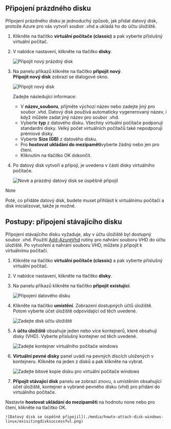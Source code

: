 


## <a name="attach-an-empty-disk"></a>Připojení prázdného disku
Připojení prázdného disku je jednoduchý způsob, jak přidat datový disk, protože Azure pro vás vytvoří soubor .vhd a ukládá ho do účtu úložiště.

1. Klikněte na tlačítko **virtuální počítače (classic)** a pak vyberte příslušný virtuální počítač.

2. V nabídce nastavení, klikněte na tlačítko **disky**.

   ![Připojit nový prázdný disk](./media/howto-attach-disk-windows-linux/menudisksattachnew.png)

3. Na panelu příkazů klikněte na tlačítko **připojit nový**.  
    **Připojit nový disk** zobrazí se dialogové okno.

    ![Připojit nový disk](./media/howto-attach-disk-windows-linux/newdiskdetail.png)

    Zadejte následující informace:
    - V **název_souboru**, přijměte výchozí název nebo zadejte jiný pro soubor .vhd. Datový disk používá automaticky vygenerovaný název, i když můžete zadat jiný název pro soubor .vhd.
    - Vyberte **typ** z datového disku. Všechny virtuální počítače podporují standardní disky. Velký počet virtuálních počítačů také nepodporují prémiové disky.
    - Vyberte **Size (GB)** z datového disku.
    - Pro **hostovat ukládání do mezipaměti**vyberte žádný nebo jen pro čtení.
    - Kliknutím na tlačítko OK dokončit.

4. Po datový disk vytvoří a připojí, je uvedena v části disky virtuálního počítače.

   ![Nové a prázdný datový disk se úspěšně připojil](./media/howto-attach-disk-windows-linux/newdiskemptysuccessful.png)

> [!NOTE]
> Poté, co přidáte datový disk, budete muset přihlásit k virtuálnímu počítači a disk inicializovat, takže je možné.

## <a name="how-to-attach-an-existing-disk"></a>Postupy: připojení stávajícího disku
Připojení stávajícího disku vyžaduje, aby v účtu úložiště byl dostupný soubor .vhd. Použití [Add-AzureVhd](https://msdn.microsoft.com/library/azure/dn495173.aspx) rutiny pro nahrání souboru VHD do účtu úložiště. Po vytvoření a nahrání souboru VHD, můžete ji připojit k virtuálnímu počítači.

1. Klikněte na tlačítko **virtuální počítače (classic)** a pak vyberte příslušný virtuální počítač.

2. V nabídce nastavení, klikněte na tlačítko **disky**.

3. Na panelu příkazů klikněte na tlačítko **připojit existující**.

    ![Připojení datového disku](./media/howto-attach-disk-windows-linux/menudisksattachexisting.png)

4. Klikněte na tlačítko **umístění**. Zobrazení dostupných účtů úložiště. Potom vyberte účet úložiště odpovídající od těch uvedené.

    ![Zadejte disk účtu úložiště](./media/howto-attach-disk-windows-linux/existdiskstorageaccounts.png)

5. A **účtu úložiště** obsahuje jeden nebo více kontejnerů, které obsahují disky (VHD). Vyberte příslušný kontejner od těch uvedené.

    ![Zadejte kontejner virtuálního počítače windows](./media/howto-attach-disk-windows-linux/existdiskcontainers.png)

6. **Virtuální pevné disky** panel uvádí na pevných discích uložených v kontejneru. Klikněte na jeden z disků a pak klikněte na vybrat.

    ![Zadejte bitové kopie disku pro virtuální počítače windows](./media/howto-attach-disk-windows-linux/existdiskvhds.png)

7. **Připojit stávající disk** panelu se zobrazí znovu, s umístěním obsahující účet úložiště, kontejner a vybrané pevného disku (vhd) pro přidání do virtuálního počítače.

  Nastavte **hostovat ukládání do mezipaměti** na hodnotu none nebo pro čtení, klikněte na tlačítko OK.

    ![Datový disk se úspěšně připojil](./media/howto-attach-disk-windows-linux/exisitingdisksuccessful.png)
